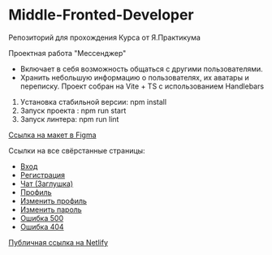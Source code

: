 # Middle-Fronted-Developer
Репозиторий для прохождения Курса от Я.Практикума

Проектная работа "Мессенджер"
- Включает в себя возможность общаться с другими пользователями.
- Хранить небольшую информацию о пользователях, их аватары и переписку.
Проект собран на Vite + TS с использованием Handlebars

1) Уcтановка стабильной версии: npm install
2) Запуск проекта : npm run start
3) Запуск линтера: npm run lint

[Ccылка на макет в Figma](https://www.figma.com/design/jF5fFFzgGOxQeB4CmKWTiE/Chat_external_link?node-id=0-1&p=f)

Ссылки на все свёрстанные страницы:
- [Вход](http://localhost:3000/?page=login)
- [Регистрация](http://localhost:3000/?page=registration)
- [Чат (Заглушка)](http://localhost:3000/?page=list)
- [Профиль](http://localhost:3000/?page=profile)
- [Изменить профиль](http://localhost:3000/?page=profile_edit)
- [Изменить пароль](http://localhost:3000/?page=profile_password)
- [Ошибка 500](http://localhost:3000/?page=500)
- [Ошибка 404](http://localhost:3000/?page=404)

[Публичная ссылка на Netlify](http://jazzy-strudel-13126d.netlify.app)
